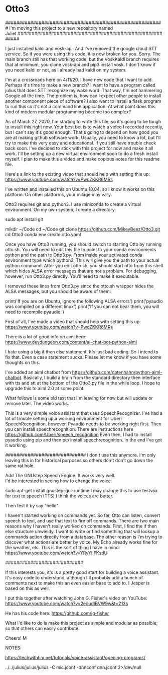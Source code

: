# Otto3


#########################################################
I'm moving this project to a new repository named Juliet.#########################################################




I just installed kaldi and vosk-api.  And I've removed the google cloud STT service.  So if you were using this code, it is now broken for you.  Sorry.  The main branch still has that working code, but the VoskKaldi branch requires that at minimum, you clone vosk-api and pip3 install vosk.  I don't know if you need kaldi or not, as I already had kaldi on my system.

I'm at a crossroads here on 4/11/20.  I have new code that I want to add.  Perhaps it's time to make a new branch?  I want to have a program called julius that does STT recognize my wake word.  That way, I'm not hammering Google all the time.  The problem is, how can I expect other people to install another component piece of software?   I also want to install a flask program to run this so it's not a command line application. At what point does this kind of modern modular programming become too complex?     
 
As of March 27, 2020, I'm starting to write this file; so it's going to be tough to install this right now.  Your best bet is to watch a video I recorded recently, but I can't say it's good enough.  That's going to depend on how good you are at making github software work.  Usually, you need to know a lot, but I'll try to make this very easy and educational.  If you still have trouble check back soon.  I've decided to stick with this project for now and make it all work. I'll be setting up a new virtual environment soon to do a fresh install myself.  I plan to make this a video and make copious notes for this readme file.    

Here's a link to the existing video that should help with setting this up: https://www.youtube.com/watch?v=PwoZKKR6MRs

I've written and installed this on Ubuntu 18.04; so I know it works on this platform.  On other platforms, your milage may vary.

Otto3 requires git and python3. I use miniconda to create a virtual environment.  On my own system, I create a directory: 

sudo apt install git

mikdir ~/Code
cd ~/Code
git clone https://github.com/MikeyBeez/Otto3.git
cd Otto3
conda env create otto.yaml

Once you have Otto3 running, you should switch to starting Otto by running otto.sh.  You will need to edit this file to point to your conda environments python and the path to Otto3.py.  From inside your activated conda environment type which python3.  This will give you the path to your actual python command.  After you edit otto.sh, you should start otto from this shell which hides ALSA error messages that are not a problem.  For debugging, however, run Otto3.py directly.  You'll need to make it executable.    

I removed these lines from Otto3.py since the otto.sh wrapper hides the ALSA messages, but you should be aware of them:

print('If you are on Ubuntu, ignore the following ALSA errors')
print('pyaudio was compiled on a different linux')
print('If you can not bear them, you will need to recompile pyaudio.')


First of all, I've made a video that should help with setting this up: https://www.youtube.com/watch?v=PwoZKKR6MRs

There is a lot of good info on aiml here:  https://www.devdungeon.com/content/ai-chat-bot-python-aiml

I hate using a big if then else statement.  It's just bad coding.  So I intend to fix that.  Even a case statement sucks.  Please let me
know if you have some thoughts on this. 

I've added an aiml chatbot from https://github.com/datenhahn/python-aiml-chatbot.  Basically, I build a brain from the standard directory then interface with tts and stt at the bottom of the Otto3.py file in the while loop.  I hope to upgrade this to aiml 2.0 at some point.  

What follows is some old text that I'm leaving for now but will update or remove later.  The video works.

This is a very simple voice assistant that uses SpeechRecognizer.
I've had a lot of trouble setting up a working environment for Uberi SpeechRecognition, however.  Pyaudio needs to be working right first.  Then you can install speechrecognition.  There are instructions here https://github.com/Uberi/speech_recognition  Even then, I had to install pyaudio using pip and then pip install speechrecognition.  In the end I've got it working.      

#############################  I don't use this anymore.  I'm only leaving this in for historical purposes
so others don't don't go down the same rat hole.

Add The GNUstep Speech Engine.  It works very well.  
I'd be interested in seeing how to change the voice.  

sudo apt-get install gnustep-gui-runtime
I may change this to use festvox for text to speech (TTS)  I think the voices are better.   

Then test it by 
say "hello"

I haven't started working on commands yet.  So far, Otto can 
listen, convert speech to text, and use that text to fire off commands.  There are two main reasons 
why I haven't really worked on commands.  First, I find the if then else structure unwieldy.  I want to write or find 
something that will lookup a commands action directly from a database.  The other reason is I'm trying to discover what
actions are better by voice.  My Echo already works fine for the weather, etc.  This is the sort of thing I have in mind:  https://www.youtube.com/watch?v=YRyYIIFKsdU    

############################

If this interests you, it's is a pretty good start for building a voice assistant.  
It's easy code to understand, although I'll probably add a bunch of comments next to make 
this an even easier base to add to.  I Jesper is based on this as well.   

I put this together after watching John G. Fisher's video on YouTube: 
https://www.youtube.com/watch?v=2eoudIBVW9w&t=213s

He has his code here:  https://github.com/jg-fisher

What I'd like to do is make this project as simple and modular as possible; so that 
others can easily contribute.   

Cheers!
M

NOTES:

https://techwithtim.net/tutorials/voice-assistant/opening-programs/

../../julius/julius/julius -C mic.jconf -dnnconf dnn.jconf 2>/dev/null
